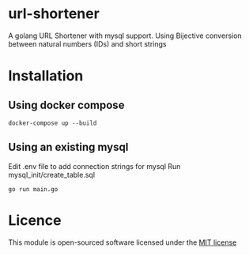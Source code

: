 # url-shortener
A golang URL Shortener with mysql support.
Using Bijective conversion between natural numbers (IDs) and short strings

# Installation
## Using docker compose
```
docker-compose up --build
```
## Using an existing mysql

Edit .env file to add connection strings for mysql
Run mysql_init/create_table.sql
```
go run main.go
```



# Licence 
This module is open-sourced software licensed under the [MIT license](http://opensource.org/licenses/MIT)

